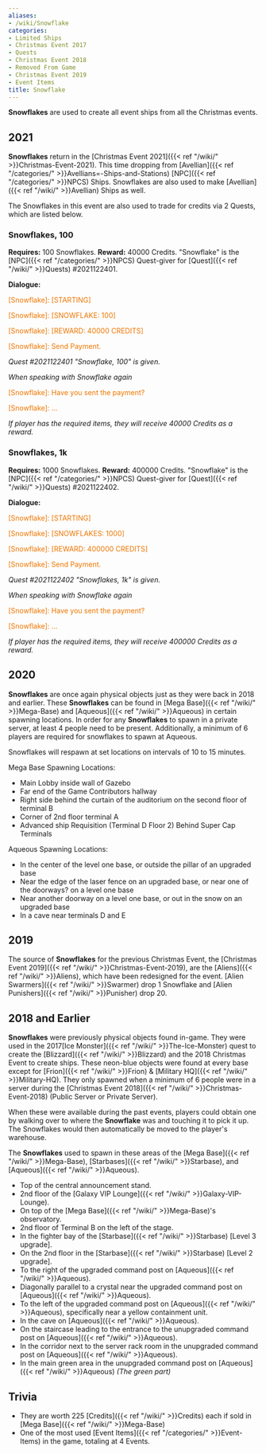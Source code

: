 ```yaml
---
aliases:
- /wiki/Snowflake
categories:
- Limited Ships
- Christmas Event 2017
- Quests
- Christmas Event 2018
- Removed From Game
- Christmas Event 2019
- Event Items
title: Snowflake
---
```


**Snowflakes** are used to create all event ships from all the Christmas events.

## 2021

**Snowflakes** return in the [Christmas Event 2021]({{< ref "/wiki/" >}}Christmas-Event-2021). This time dropping from [Avellian]({{< ref "/categories/" >}}Avellians=-Ships-and-Stations) [NPC]({{< ref "/categories/" >}}NPCS) Ships. Snowflakes are also used to make [Avellian]({{< ref "/wiki/" >}}Avellian) Ships as well.

The Snowflakes in this event are also used to trade for credits via 2 Quests, which are listed below.

### Snowflakes, 100 

**Requires:** 100 Snowflakes. **Reward:** 40000 Credits.  "Snowflake" is the [NPC]({{< ref "/categories/" >}}NPCS) Quest-giver for [Quest]({{< ref "/wiki/" >}}Quests) #2021122401.

**Dialogue:**

<span style="color:#ee7600">[Snowflake]: [STARTING]</span>

[Player]: ...

<span style="color:#ee7600">[Snowflake]: [SNOWFLAKE: 100]</span>

[Player]: ...

<span style="color:#ee7600">[Snowflake]: [REWARD: 40000 CREDITS]</span>

[Player]: Ok.

<span style="color:#ee7600">[Snowflake]: Send Payment.</span>

_Quest #2021122401 "Snowflake, 100" is given._

_When speaking with Snowflake again_

<span style="color:#ee7600">[Snowflake]: Have you sent the payment?</span>

[Player]: Yes.

<span style="color:#ee7600">[Snowflake]: ...</span>

_If player has the required items, they will receive 40000 Credits as a reward._

### Snowflakes, 1k 

**Requires:** 1000 Snowflakes. **Reward:** 400000 Credits.  "Snowflake" is the [NPC]({{< ref "/categories/" >}}NPCS) Quest-giver for [Quest]({{< ref "/wiki/" >}}Quests) #2021122402.

**Dialogue:**

<span style="color:#ee7600">[Snowflake]: [STARTING]</span>

[Player]: ...

<span style="color:#ee7600">[Snowflake]: [SNOWFLAKES: 1000]</span>

[Player]: ...

<span style="color:#ee7600">[Snowflake]: [REWARD: 400000 CREDITS]</span>

[Player]: Ok.

<span style="color:#ee7600">[Snowflake]: Send Payment.</span>

_Quest #2021122402 "Snowflakes, 1k" is given._

_When speaking with Snowflake again_

<span style="color:#ee7600">[Snowflake]: Have you sent the payment?</span>

[Player]: Yes.

<span style="color:#ee7600">[Snowflake]: ...</span>

_If player has the required items, they will receive 400000 Credits as a reward._

## 2020 

**Snowflakes** are once again physical objects just as they were back in 2018 and earlier. These **Snowflakes** can be found in [Mega Base]({{< ref "/wiki/" >}}Mega-Base) and [Aqueous]({{< ref "/wiki/" >}}Aqueous) in certain spawning locations. In order for any **Snowflakes** to spawn in a private server, at least 4 people need to be present. Additionally, a minimum of 6 players are required for snowflakes to spawn at Aqueous.

Snowflakes will respawn at set locations on intervals of 10 to 15 minutes.

Mega Base Spawning Locations:

- Main Lobby inside wall of Gazebo
- Far end of the Game Contributors hallway
- Right side behind the curtain of the auditorium on the second floor of terminal B
- Corner of 2nd floor terminal A
- Advanced ship Requisition (Terminal D Floor 2) Behind Super Cap Terminals

Aqueous Spawning Locations:

- In the center of the level one base, or outside the pillar of an upgraded base
- Near the edge of the laser fence on an upgraded base, or near one of the doorways? on a level one base
- Near another doorway on a level one base, or out in the snow on an upgraded base
- In a cave near terminals D and E

## 2019 

The source of **Snowflakes** for the previous Christmas Event, the [Christmas Event 2019]({{< ref "/wiki/" >}}Christmas-Event-2019), are the [Aliens]({{< ref "/wiki/" >}}Aliens), which have been redesigned for the event. [Alien Swarmers]({{< ref "/wiki/" >}}Swarmer) drop 1 Snowflake and [Alien Punishers]({{< ref "/wiki/" >}}Punisher) drop 20.

## 2018 and Earlier 

**Snowflakes** were previously physical objects found in-game. They were used in the 2017[Ice Monster]({{< ref "/wiki/" >}}The-Ice-Monster) quest to create the [Blizzard]({{< ref "/wiki/" >}}Blizzard) and the 2018 Christmas Event to create ships. These neon-blue objects were found at every base except for [Frion]({{< ref "/wiki/" >}}Frion) & [Military HQ]({{< ref "/wiki/" >}}Military-HQ). They only spawned when a minimum of 6 people were in a server during the [Christmas Event 2018]({{< ref "/wiki/" >}}Christmas-Event-2018) (Public Server or Private Server).

When these were available during the past events, players could obtain one by walking over to where the **Snowflake** was and touching it to pick it up. The Snowflakes would then automatically be moved to the player's warehouse.

The **Snowflakes** used to spawn in these areas of the [Mega Base]({{< ref "/wiki/" >}}Mega-Base), [Starbases]({{< ref "/wiki/" >}}Starbase), and [Aqueous]({{< ref "/wiki/" >}}Aqueous).

- Top of the central announcement stand.
- 2nd floor of the [Galaxy VIP Lounge]({{< ref "/wiki/" >}}Galaxy-VIP-Lounge).
- On top of the [Mega Base]({{< ref "/wiki/" >}}Mega-Base)'s observatory.
- 2nd floor of Terminal B on the left of the stage.
- In the fighter bay of the [Starbase]({{< ref "/wiki/" >}}Starbase) [Level 3 upgrade].
- On the 2nd floor in the [Starbase]({{< ref "/wiki/" >}}Starbase) [Level 2 upgrade].
- To the right of the upgraded command post on [Aqueous]({{< ref "/wiki/" >}}Aqueous).
- Diagonally parallel to a crystal near the upgraded command post on [Aqueous]({{< ref "/wiki/" >}}Aqueous).
- To the left of the upgraded command post on [Aqueous]({{< ref "/wiki/" >}}Aqueous), specifically near a yellow containment unit.
- In the cave on [Aqueous]({{< ref "/wiki/" >}}Aqueous).
- On the staircase leading to the entrance to the unupgraded command post on [Aqueous]({{< ref "/wiki/" >}}Aqueous).
- In the corridor next to the server rack room in the unupgraded command post on [Aqueous]({{< ref "/wiki/" >}}Aqueous).
- In the main green area in the unupgraded command post on [Aqueous]({{< ref "/wiki/" >}}Aqueous) _(The green part)_

## Trivia

- They are worth 225 [Credits]({{< ref "/wiki/" >}}Credits) each if sold in [Mega Base]({{< ref "/wiki/" >}}Mega-Base)
- One of the most used [Event Items]({{< ref "/categories/" >}}Event-Items) in the game, totaling at 4 Events.